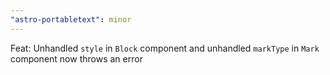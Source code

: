 ```yaml
---
"astro-portabletext": minor
---
```


Feat: Unhandled `style` in `Block` component and unhandled `markType` in `Mark` component now throws an error

